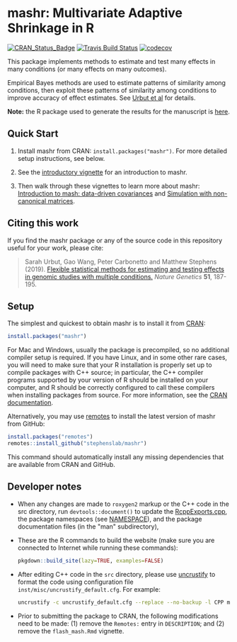 # mashr: Multivariate Adaptive Shrinkage in R

[![CRAN\_Status\_Badge](https://www.r-pkg.org/badges/version/mashr)](https://cran.r-project.org/package=mashr)
[![Travis Build Status](https://travis-ci.org/stephenslab/mashr.svg?branch=master)](https://app.travis-ci.com/github/stephenslab/mashr/)
[![codecov](https://codecov.io/gh/stephenslab/mashr/branch/master/graph/badge.svg)](https://app.codecov.io/gh/stephenslab/mashr/)

This package implements methods to estimate and test many effects in
many conditions (or many effects on many outcomes).

Empirical Bayes methods are used to estimate patterns of similarity
among conditions, then exploit these patterns of similarity among
conditions to improve accuracy of effect estimates. See
[Urbut et al][mash-paper] for details.

**Note:** the R package used to generate the results for the manuscript
is [here][mashr-pkg-for-paper].

## Quick Start

1. Install mashr from CRAN: `install.packages("mashr")`. For more
detailed setup instructions, see below.

2. See the [introductory vignette][vignette-intro] for an
introduction to mashr.

3. Then walk through these vignettes to learn more about mashr:
[Introduction to mash: data-driven covariances][vignette-data-driven-cov]
and [Simulation with non-canonical matrices][vignette-non-canonical].

## Citing this work

If you find the mashr package or any of the source code in this
repository useful for your work, please cite:

> Sarah Urbut, Gao Wang, Peter Carbonetto and Matthew Stephens
> (2019). [Flexible statistical methods for estimating and testing effects in genomic studies with multiple conditions.][mash-paper]
> *Nature Genetics* **51**, 187-195.

## Setup

The simplest and quickest to obtain mashr is to install it from
[CRAN][mashr-cran]:

```R
install.packages("mashr")
```

For Mac and Windows, usually the package is precompiled, so no
additional compiler setup is required. If you have Linux, and in some
other rare cases, you will need to make sure that your R installation
is properly set up to compile packages with C++ source; in particular,
the C++ compiler programs supported by your version of R should be
installed on your computer, and R should be correctly configured to
call these compilers when installing packages from source. For more
information, see the [CRAN documentation][cran-docs].

Alternatively, you may use [remotes][remotes] to install the latest
version of mashr from GitHub:

```R
install.packages("remotes")
remotes::install_github("stephenslab/mashr")
```
   
This command should automatically install any missing dependencies
that are available from CRAN and GitHub. 

## Developer notes

+ When any changes are made to `roxygen2` markup or the C++ code in
the src directory, run `devtools::document()` to update the
[RcppExports.cpp](src/RcppExports.cpp), the package namespaces (see
[NAMESPACE](NAMESPACE)), and the package documentation files (in the
"man" subdirectory),

+ These are the R commands to build the website (make sure you are
connected to Internet while running these commands):

   ```R
   pkgdown::build_site(lazy=TRUE, examples=FALSE)
   ```

+ After editing C++ code in the `src` directory, please use
[uncrustify][uncrustify] to format the code using configuration file
`inst/misc/uncrustify_default.cfg`. For example:

   ```bash
   uncrustify -c uncrustify_default.cfg --replace --no-backup -l CPP mash.cpp
   ```

+ Prior to submitting the package to CRAN, the following modifications
need to be made: (1) remove the `Remotes:` entry in `DESCRIPTION`; and
(2) remove the `flash_mash.Rmd` vignette.

[mashr-pkg-for-paper]: https://github.com/stephenslab/mashr-paper
[cran-docs]: https://cran.r-project.org/manuals.html
[mash-paper]: https://doi.org/10.1038/s41588-018-0268-8
[mashr-release]: https://github.com/stephenslab/mashr/releases/tag/v0.2-11
[remotes]: https://github.com/r-lib/remotes
[flashr]: https://github.com/stephenslab/flashr
[vignette-intro]: https://stephenslab.github.io/mashr/articles/intro_mash.html
[vignette-data-driven-cov]: https://stephenslab.github.io/mashr/articles/intro_mash_dd.html
[vignette-non-canonical]: https://stephenslab.github.io/mashr/articles/simulate_noncanon.html
[uncrustify]: https://uncrustify.sourceforge.net/
[mashr-cran]: https://cran.r-project.org/package=mashr

